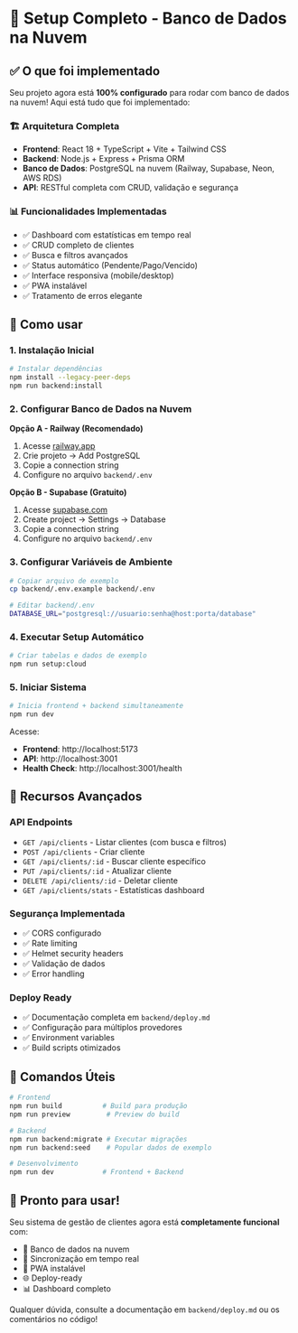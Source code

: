 # 🚀 Setup Completo - Banco de Dados na Nuvem

## ✅ O que foi implementado

Seu projeto agora está **100% configurado** para rodar com banco de dados na nuvem! Aqui está tudo que foi implementado:

### 🏗️ Arquitetura Completa
- **Frontend**: React 18 + TypeScript + Vite + Tailwind CSS
- **Backend**: Node.js + Express + Prisma ORM
- **Banco de Dados**: PostgreSQL na nuvem (Railway, Supabase, Neon, AWS RDS)
- **API**: RESTful completa com CRUD, validação e segurança

### 📊 Funcionalidades Implementadas
- ✅ Dashboard com estatísticas em tempo real
- ✅ CRUD completo de clientes
- ✅ Busca e filtros avançados
- ✅ Status automático (Pendente/Pago/Vencido)
- ✅ Interface responsiva (mobile/desktop)
- ✅ PWA instalável
- ✅ Tratamento de erros elegante

## 🎯 Como usar

### 1. Instalação Inicial
```bash
# Instalar dependências
npm install --legacy-peer-deps
npm run backend:install
```

### 2. Configurar Banco de Dados na Nuvem

**Opção A - Railway (Recomendado)**
1. Acesse [railway.app](https://railway.app)
2. Crie projeto → Add PostgreSQL
3. Copie a connection string
4. Configure no arquivo `backend/.env`

**Opção B - Supabase (Gratuito)**
1. Acesse [supabase.com](https://supabase.com)
2. Create project → Settings → Database
3. Copie a connection string
4. Configure no arquivo `backend/.env`

### 3. Configurar Variáveis de Ambiente
```bash
# Copiar arquivo de exemplo
cp backend/.env.example backend/.env

# Editar backend/.env
DATABASE_URL="postgresql://usuario:senha@host:porta/database"
```

### 4. Executar Setup Automático
```bash
# Criar tabelas e dados de exemplo
npm run setup:cloud
```

### 5. Iniciar Sistema
```bash
# Inicia frontend + backend simultaneamente
npm run dev
```

Acesse:
- **Frontend**: http://localhost:5173
- **API**: http://localhost:3001
- **Health Check**: http://localhost:3001/health

## 🌟 Recursos Avançados

### API Endpoints
- `GET /api/clients` - Listar clientes (com busca e filtros)
- `POST /api/clients` - Criar cliente
- `GET /api/clients/:id` - Buscar cliente específico
- `PUT /api/clients/:id` - Atualizar cliente
- `DELETE /api/clients/:id` - Deletar cliente
- `GET /api/clients/stats` - Estatísticas dashboard

### Segurança Implementada
- ✅ CORS configurado
- ✅ Rate limiting
- ✅ Helmet security headers
- ✅ Validação de dados
- ✅ Error handling

### Deploy Ready
- ✅ Documentação completa em `backend/deploy.md`
- ✅ Configuração para múltiplos provedores
- ✅ Environment variables
- ✅ Build scripts otimizados

## 🔧 Comandos Úteis

```bash
# Frontend
npm run build          # Build para produção
npm run preview         # Preview do build

# Backend
npm run backend:migrate # Executar migrações
npm run backend:seed    # Popular dados de exemplo

# Desenvolvimento
npm run dev            # Frontend + Backend
```

## 🎉 Pronto para usar!

Seu sistema de gestão de clientes agora está **completamente funcional** com:
- 💾 Banco de dados na nuvem
- 🔄 Sincronização em tempo real
- 📱 PWA instalável
- 🌐 Deploy-ready
- 📊 Dashboard completo

Qualquer dúvida, consulte a documentação em `backend/deploy.md` ou os comentários no código!